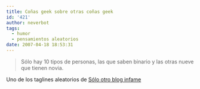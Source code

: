 ```yaml
---
title: Coñas geek sobre otras coñas geek
id: '421'
author: neverbot
tags:
  - humor
  - pensamientos aleatorios
date: 2007-04-18 18:53:31
---
```


> Sólo hay 10 tipos de personas, las que saben binario y las otras nueve que tienen novia.

Uno de los taglines aleatorios de [Sólo otro blog infame](http://solo.infames.org/)